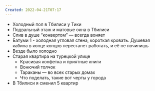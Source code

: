 ```yaml
---
Created: 2022-04-21T07:17
---
```

- Холодный пол в Тбилиси у Тики
- Подвальный этаж и матовые окна в Тбилиси
- Слив в душе “конвертом” — всегда воняет
- Батуми 1 - холодная угловая стена, короткая кровать. Душевая кабина в конце концов перестанет работать, и её не починишь
- Везде было холодно
- Старая квартира на турецкой улице
    - Красивая конфетка и приятные книги
    - Вонючий толчок
    - Тараканы — во всех старых домах
    - Что поделать, такие вот черты у города
- В Тбилиси я сменил 5 квартир